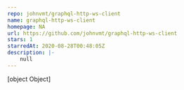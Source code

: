 ```yaml
---
repo: johnvmt/graphql-http-ws-client
name: graphql-http-ws-client
homepage: NA
url: https://github.com/johnvmt/graphql-http-ws-client
stars: 1
starredAt: 2020-08-28T00:48:05Z
description: |-
    null
---
```


[object Object]
